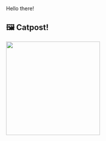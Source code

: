 Hello there!



## 🖼️ Catpost!

<sub>
    <img src="https://cdn2.thecatapi.com/images/3dr.jpg" height="256">
</sub>

